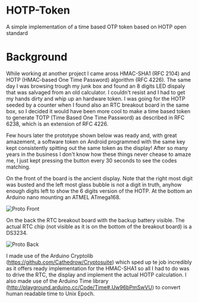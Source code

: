 HOTP-Token
==========

A simple implementation of a time based OTP token based on HOTP open standard

Background
==========

While working at another project I came aross HMAC-SHA1 (RFC 2104) and HOTP (HMAC-based One Time Password) algorithm (RFC 4226). The same day I was browsing trough my junk box and found an 8 digits LED dispaly that was salvaged from an old calculator. I couldn't resist and I had to get my hands dirty and whip up an hardware token. I was going for the HOTP seeded by a counter when I found also an RTC breakout board in the same box, so I decided it would have been more cool to make a time based token to generate TOTP (Time Based One Time Password) as described in RFC 6238, which is an extension of RFC 4226.

Few hours later the prototype shown below was ready and, with great amazement, a software token on Android programmed with the same key kept consistently spitting out the same token as the display! After so many years in the business I don't know how these things never chease to amaze me, I just kept pressing the button every 30 seconds to see the codes matching.

On the front of the board is the ancient display. Note that the right most digit was busted and the left most glass bubble is not a digit in truth, anyhow enough digits left to show the 6 digits version of the HOTP. At the bottom an Arduino nano mounting an ATMEL ATmega168.

![Proto Front](https://raw.github.com/nicolacimmino/HOTP-Token/master/images/ProtoFront.jpg)

On the back the RTC breakout board with the backup battery visible. The actual RTC chip (not visible as it is on the bottom of the breakout board) is a DS3234.

![Proto Back](https://raw.github.com/nicolacimmino/HOTP-Token/master/images/ProtoBack.jpg)

I made use of the Arduino Cryptolib (https://github.com/Cathedrow/Cryptosuite) which sped up te job incredibly as it offers ready implementation for the HMAC-SHA1 so all I had to do was to drive the RTC, the display and implement the actual HOTP calculation. I also made use of the Arduino Time library (http://playground.arduino.cc/Code/Time#.Uw96bPmSwVU) to convert human readable time to Unix Epoch.
 

